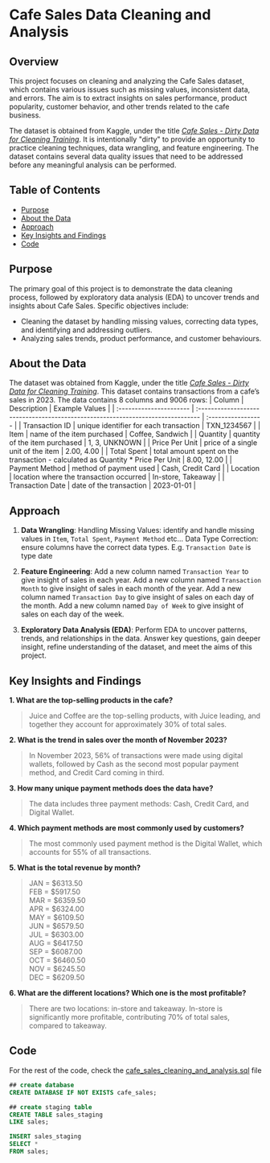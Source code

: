 # Cafe Sales Data Cleaning and Analysis

## Overview
This project focuses on cleaning and analyzing the Cafe Sales dataset, which contains various issues such as missing values, inconsistent data, and errors. The aim is to extract insights on sales performance, product popularity, customer behavior, and other trends related to the cafe business. 

The dataset is obtained from Kaggle, under the title [_Cafe Sales - Dirty Data for Cleaning Training_](https://www.kaggle.com/datasets/ahmedmohamed2003/cafe-sales-dirty-data-for-cleaning-training/data). It is intentionally "dirty" to provide an opportunity to practice cleaning techniques, data wrangling, and feature engineering. The dataset contains several data quality issues that need to be addressed before any meaningful analysis can be performed.

## Table of Contents
+ [Purpose](#purpose)
+ [About the Data](#about-the-data)
+ [Approach](#approach)
+ [Key Insights and Findings](#key-insights-and-findings)
+ [Code](#code)
  
## Purpose
The primary goal of this project is to demonstrate the data cleaning process, followed by exploratory data analysis (EDA) to uncover trends and insights about Cafe Sales. Specific objectives include:
+ Cleaning the dataset by handling missing values, correcting data types, and identifying and addressing outliers.
+ Analyzing sales trends, product performance, and customer behaviours.
  
## About the Data
The dataset was obtained from Kaggle, under the title [_Cafe Sales - Dirty Data for Cleaning Training_](https://www.kaggle.com/datasets/ahmedmohamed2003/cafe-sales-dirty-data-for-cleaning-training/data). This dataset contains transactions from a cafe’s sales in 2023. The data contains 8 columns and 9006 rows:
| Column                  | Description                                                                     | Example Values     |
| :---------------------- | :------------------------------------------------------------------------------ | :----------------- |
| Transaction ID          | unique identifier for each transaction                                          | TXN_1234567        |
| Item                    | name of the item purchased                                                      | Coffee, Sandwich   |
| Quantity                | quantity of the item purchased                                                  | 1, 3, UNKNOWN      |
| Price Per Unit          | price of a single unit of the item                                              | 2.00, 4.00         |
| Total Spent             | total amount spent on the transaction - calculated as Quantity * Price Per Unit | 8.00, 12.00        |
| Payment Method          | method of payment used                                                          | Cash, Credit Card  |
| Location                | location where the transaction occurred                                         | In-store, Takeaway |
| Transaction Date        | date of the transaction                                                         | 2023-01-01         |

## Approach
1. **Data Wrangling**: 
	Handling Missing Values: identify and handle missing values in `Item`, `Total Spent`, `Payment Method` etc… 
	Data Type Correction: ensure columns have the correct data types. E.g. `Transaction Date` is type date

2. **Feature Engineering**: 
	Add a new column named `Transaction Year` to give insight of sales in each year.
	Add a new column named `Transaction Month` to give insight of sales in each month of the year.
	Add a new column named `Transaction Day` to give insight of sales on each day of the month.
	Add a new column named `Day of Week` to give insight of sales on each day of the week.
	
3. **Exploratory Data Analysis (EDA)**:
	Perform EDA to uncover patterns, trends, and relationships in the data. Answer key questions, gain deeper insight, refine understanding of the dataset, and meet the aims of this project.

## Key Insights and Findings
**1. What are the top-selling products in the cafe?**
> Juice and Coffee are the top-selling products, with Juice leading, and together they account for approximately 30% of total sales.

**2. What is the trend in sales over the month of November 2023?**
> In November 2023, 56% of transactions were made using digital wallets, followed by Cash as the second most popular payment method, and Credit Card coming in third.

**3. How many unique payment methods does the data have?** 
> The data includes three payment methods: Cash, Credit Card, and Digital Wallet.

**4. Which payment methods are most commonly used by customers?**
> The most commonly used payment method is the Digital Wallet, which accounts for 55% of all transactions.

**5. What is the total revenue by month?** 
>	JAN = $6313.50 \
	FEB = $5917.50 \
	MAR = $6359.50 \
	APR = $6324.00 \
	MAY = $6109.50 \
	JUN = $6579.50 \
	JUL = $6303.00 \
	AUG = $6417.50 \
	SEP = $6087.00 \
	OCT = $6460.50 \
	NOV = $6245.50 \
	DEC = $6209.50

**6. What are the different locations? Which one is the most profitable?** 
> There are two locations: in-store and takeaway. In-store is significantly more profitable, contributing 70% of total sales, compared to takeaway.

## Code
For the rest of the code, check the [cafe_sales_cleaning_and_analysis.sql](https://github.com/osmanshd/cafe-sales-data-cleaning/blob/main/cafe_sales_cleaning_and_analysis.sql) file

```sql
## create database
CREATE DATABASE IF NOT EXISTS cafe_sales;

## create staging table 
CREATE TABLE sales_staging
LIKE sales;

INSERT sales_staging
SELECT *
FROM sales;
```
